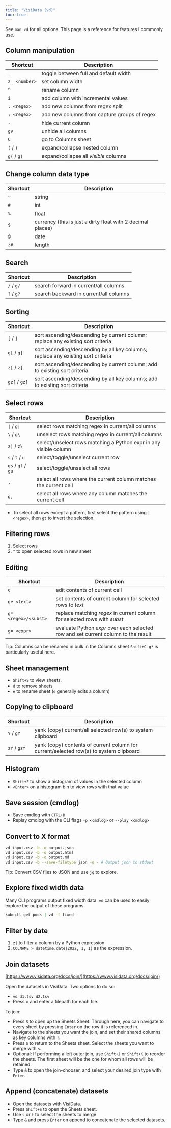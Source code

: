 ```yaml
---
title: "VisiData (vd)"
toc: true
---
```


See `man vd` for all options. This page is a reference for features I commonly use.

## Column manipulation

| Shortcut      | Description                                  |
| ---           | ---                                          |
| `_`           | toggle between full and default width        |
| `z_ <number>` | set column width                             |
| `^`           | rename column                                |
| `i`           | add column with incremental values           |
| `: <regex>`   | add new columns from regex split             |
| `; <regex>`   | add new columns from capture groups of regex |
| `-`           | hide current column                          |
| `gv`          | unhide all columns                           |
| `C`           | go to Columns sheet                          |
| `(` / `)`     | expand/collapse nested column                |
| `g(` / `g)`   | expand/collapse all _visible_ columns        |

## Change column data type

| Shortcut | Description                                                 |
| ---      | ---                                                         |
| `~`      | string                                                      |
| `#`      | int                                                         |
| `%`      | float                                                       |
| `$`      | currency (this is just a dirty float with 2 decimal places) |
| `@`      | date                                                        |
| `z#`     | length                                                      |

## Search

| Shortcut   | Description                            |
| ---        | ---                                    |
| `/` / `g/` | search forward in current/all columns  |
| `?` / `g?` | search backward in current/all columns |

## Sorting

| Shortcut      | Description                                                                      |
| ---           | ---                                                                              |
| `[` / `]`     | sort ascending/descending by current column; replace any existing sort criteria  |
| `g[` / `g]`   | sort ascending/descending by all key columns; replace any existing sort criteria |
| `z[` / `z]`   | sort ascending/descending by current column; add to existing sort criteria       |
| `gz[` / `gz]` | sort ascending/descending by all key columns; add to existing sort criteria      |

## Select rows

| Shortcut              | Description                                                       |
| ---                   | ---                                                               |
| `\|` / `g\|`          | select rows matching regex in current/all columns                 |
| `\` / `g\`            | unselect rows matching regex in current/all columns               |
| `z\|` / `z\`          | select/unselect rows matching a Python expr in any visible column |
| `s` / `t` / `u`       | select/toggle/unselect current row                                |
| `gs` / `gt` / `gu`    | select/toggle/unselect all rows                                   |
| `,`                   | select all rows where the current column matches the current cell |
| `g,`                  | select all rows where any column matches the current cell         |

- To select all rows except a pattern, first select the pattern using `|
  <regex>`, then `gt` to invert the selection.

## Filtering rows

1. Select rows
2. `"` to open selected rows in new sheet

## Editing

| Shortcut             | Description                                                                        |
| ---                  | ---                                                                                |
| `e`                  | edit contents of current cell                                                      |
| `ge <text>`          | set contents of current column for selected rows to _text_                         |
| `g* <regex>/<subst>` | replace matching _regex_ in current column for selected rows with _subst_          |
| `g= <expr>`          | evaluate Python _expr_ over each selected row and set current column to the result |

Tip: Columns can be renamed in bulk in the Columns sheet `Shift+C`. `g*` is
particularly useful here.

## Sheet management

- `Shift+S` to view sheets.
- `d` to remove sheets
- `e` to rename sheet (`e` generally edits a column)

## Copying to clipboard

| Shortcut     | Description                                                                            |
| ---          | ---                                                                                    |
| `Y` / `gY`   | yank (copy) current/all selected row(s) to system clipboard                            |
| `zY` / `gzY` | yank (copy) contents of current column for current/selected row(s) to system clipboard |

## Histogram

- `Shift+F` to show a histogram of values in the selected column
- `<Enter>` on a histogram bin to view rows with that value

## Save session (cmdlog)

- Save cmdlog with `CTRL+D`
- Replay cmdlog with the CLI flags `-p <cmdlog>` or `--play <cmdlog>`

## Convert to X format

```bash
vd input.csv -b -o output.json
vd input.csv -b -o output.html
vd input.csv -b -o output.md
vd input.csv -b --save-filetype json -o - # Output json to stdout
```

Tip: Convert CSV files to JSON and use `jq` to explore.

## Explore fixed width data

Many CLI programs output fixed width data. `vd` can be used to easily explore the output of these programs

```bash
kubectl get pods | vd -f fixed -
```

## Filter by date

1. `z|` to filter a column by a Python expression
2. `COLNAME > datetime.date(2022, 1, 1)` as the expression.

## Join datasets

[https://www.visidata.org/docs/join/](https://www.visidata.org/docs/join/)

Open the datasets in VisiData. Two options to do so:

- `vd d1.tsv d2.tsv`
- Press o and enter a filepath for each file.

To join:

- Press `S` to open up the Sheets Sheet. Through here, you can navigate to every sheet by pressing `Enter` on the row it is referenced in.
- Navigate to the sheets you want the join, and set their shared columns as key columns with `!`.
- Press `S` to return to the Sheets sheet. Select the sheets you want to merge with `s`.
- Optional: If performing a left outer join, use `Shift+J` or `Shift+K` to reorder the sheets. The first sheet will be the one for whom all rows will be retained.
- Type `&` to open the join-chooser, and select your desired join type with `Enter`.

## Append (concatenate) datasets

- Open the datasets with VisiData.
- Press `Shift+S` to open the Sheets sheet.
- Use `s` or `t` to select the sheets to merge.
- Type `&` and press `Enter` on append to concatenate the selected datasets.
